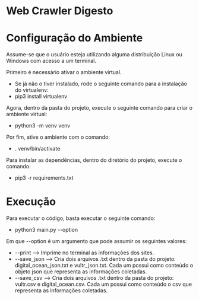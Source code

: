
# Web Crawler Digesto

# Configuração do Ambiente
Assume-se que o usuário esteja utilizando alguma distribuição Linux ou Windows com acesso a um terminal.

Primeiro é necessário ativar o ambiente virtual.
* Se já não o tiver instalado, rode o seguinte comando para a instalação do virtualenv:
* pip3 install virtualenv

Agora, dentro da pasta do projeto, execute o seguinte comando para criar o ambiente virtual:
* python3 -m venv venv

Por fim, ative o ambiente com o comando:
*  . venv/bin/activate

Para instalar as dependências, dentro do diretório do projeto, execute o comando:
* pip3 -r requirements.txt

# Execução

Para executar o código, basta executar o seguinte comando:
* python3 main.py --option

Em que --option é um argumento que pode assumir os seguintes valores:
* --print --> Imprime no terminal as informações dos sites.
* --save_json --> Cria dois arquivos .txt dentro da pasta do projeto: digital_ocean_json.txt e vultr_json.txt. Cada um possui como conteúdo o objeto json que representa as informações coletadas.
* --save_csv -->  Cria dois arquivos .txt dentro da pasta do projeto: vultr.csv e digital_ocean.csv. Cada um possui como conteúdo o  csv que representa as informações coletadas.
